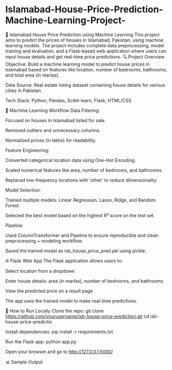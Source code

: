 # Islamabad-House-Price-Prediction-Machine-Learning-Project-
🏡 Islamabad House Price Prediction using Machine Learning
This project aims to predict the prices of houses in Islamabad, Pakistan, using machine learning models. The project includes complete data preprocessing, model training and evaluation, and a Flask-based web application where users can input house details and get real-time price predictions.
🔍 Project Overview
Objective: Build a machine learning model to predict house prices in Islamabad based on features like location, number of bedrooms, bathrooms, and total area (in marlas).

Data Source: Real estate listing dataset containing house details for various cities in Pakistan.

Tech Stack: Python, Pandas, Scikit-learn, Flask, HTML/CSS

🧠 Machine Learning Workflow
  Data Filtering:


Focused on houses in Islamabad listed for sale.

Removed outliers and unnecessary columns.

Normalized prices (in lakhs) for readability.


  Feature Engineering:

Converted categorical location data using One-Hot Encoding.

Scaled numerical features like area, number of bedrooms, and bathrooms.

Replaced low-frequency locations with 'other' to reduce dimensionality.


  Model Selection:

Trained multiple models: Linear Regression, Lasso, Ridge, and Random Forest.

Selected the best model based on the highest R² score on the test set.


  Pipeline:

Used ColumnTransformer and Pipeline to ensure reproducible and clean preprocessing + modeling workflow.

Saved the trained model as isb_house_price_pred.pkl using pickle.


🌐     Flask Web App
The Flask application allows users to:

Select location from a dropdown

Enter house details: area (in marlas), number of bedrooms, and bathrooms

View the predicted price on a result page

The app uses the trained model to make real-time predictions.

🚀 How to Run Locally
Clone the repo:
git clone https://github.com/yourusername/isb-house-price-prediction.git
cd isb-house-price-predictio

Install dependencies:
pip install -r requirements.txt

Run the Flask app:
python app.py

Open your browser and go to http://127.0.0.1:5000/

📊 Sample Output
